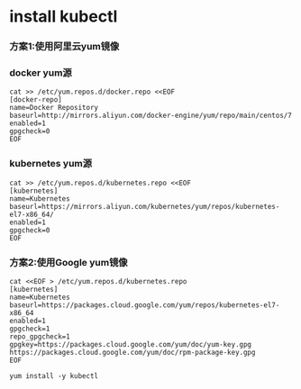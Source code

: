 # install kubectl

### 方案1:使用阿里云yum镜像

### docker yum源
```
cat >> /etc/yum.repos.d/docker.repo <<EOF
[docker-repo]
name=Docker Repository
baseurl=http://mirrors.aliyun.com/docker-engine/yum/repo/main/centos/7
enabled=1
gpgcheck=0
EOF
```

### kubernetes yum源
```
cat >> /etc/yum.repos.d/kubernetes.repo <<EOF
[kubernetes]
name=Kubernetes
baseurl=https://mirrors.aliyun.com/kubernetes/yum/repos/kubernetes-el7-x86_64/
enabled=1
gpgcheck=0
EOF
```
### 方案2:使用Google yum镜像

```
cat <<EOF > /etc/yum.repos.d/kubernetes.repo
[kubernetes]
name=Kubernetes
baseurl=https://packages.cloud.google.com/yum/repos/kubernetes-el7-x86_64
enabled=1
gpgcheck=1
repo_gpgcheck=1
gpgkey=https://packages.cloud.google.com/yum/doc/yum-key.gpg https://packages.cloud.google.com/yum/doc/rpm-package-key.gpg
EOF

yum install -y kubectl

```

